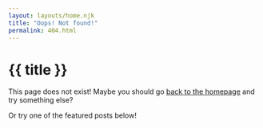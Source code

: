 ```yaml
---
layout: layouts/home.njk
title: "Oops! Not found!"
permalink: 404.html
---
```


# {{ title }}

This page does not exist! Maybe you should go [back to the homepage](/) and try something else?

Or try one of the featured posts below!